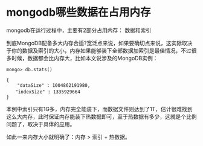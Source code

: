 # mongodb哪些数据在占用内存

mongodb在运行过程中，主要有2部分占用内存： 数据和索引

到底MongoDB配备多大内存合适?宽泛点来说，如果要确切点来说，这实际取决于你的数据及索引的大小，内存如果能够装下全部数据加索引是最佳情况，不过很多时候，数据都会比内存大，比如本文说涉及的MongoDB实例：

```mongo
mongo> db.stats()

{
    "dataSize" : 1004862191980,
　　"indexSize" : 1335929664
}
```

本例中索引只有1G多，内存完全能装下，而数据文件则达到了1T，估计很难找到这么大内存，此时保证内存能装下热数据即可，至于热数据有多少，这就是个比例问题了，取决于具体的应用。

如此一来内存大小就明确了：内存 > 索引 + 热数据。